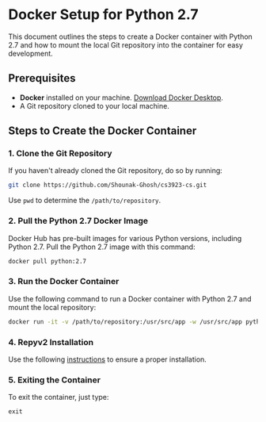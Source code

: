 # Docker Setup for Python 2.7

This document outlines the steps to create a Docker container with Python 2.7 and how to mount the local Git repository into the container for easy development.

## Prerequisites

- **Docker** installed on your machine. [Download Docker Desktop](https://www.docker.com/products/docker-desktop).
- A Git repository cloned to your local machine.

## Steps to Create the Docker Container

### 1. Clone the Git Repository

If you haven't already cloned the Git repository, do so by running:

```bash
git clone https://github.com/Shounak-Ghosh/cs3923-cs.git
```

Use `pwd` to determine the `/path/to/repository`. 

### 2. Pull the Python 2.7 Docker Image
Docker Hub has pre-built images for various Python versions, including Python 2.7. Pull the Python 2.7 image with this command:

```bash
docker pull python:2.7
```

### 3. Run the Docker Container
Use the following command to run a Docker container with Python 2.7 and mount the local repository:

```bash
docker run -it -v /path/to/repository:/usr/src/app -w /usr/src/app python:2.7 /bin/bash
```

### 4. Repyv2 Installation
Use the following [instructions](https://github.com/SeattleTestbed/docs/blob/master/Contributing/BuildInstructions.md#prerequisites) to ensure a proper installation. 

### 5. Exiting the Container
To exit the container, just type:
```
exit
```

